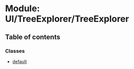 # Module: UI/TreeExplorer/TreeExplorer

## Table of contents

### Classes

- [default](../wiki/UI.TreeExplorer.TreeExplorer.default)
